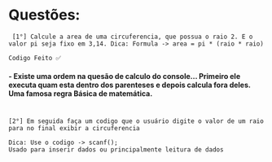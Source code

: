 # Questões:
``` [1°] Calcule a area de uma circuferencia, que possua o raio 2. E o valor pi seja fixo em 3,14. Dica: Formula -> area = pi * (raio * raio)```
```
Codigo Feito ✅
```
#### - Existe uma ordem na quesão de calculo do console... Primeiro ele executa quam esta dentro dos parenteses e depois calcula fora deles. Uma famosa regra Básica de matemática.
# 

```[2°] Em seguida faça um codigo que o usuário digite o valor de um raio para no final exibir a circuferencia```

```
Dica: Use o codigo -> scanf();
Usado para inserir dados ou principalmente leitura de dados
```
